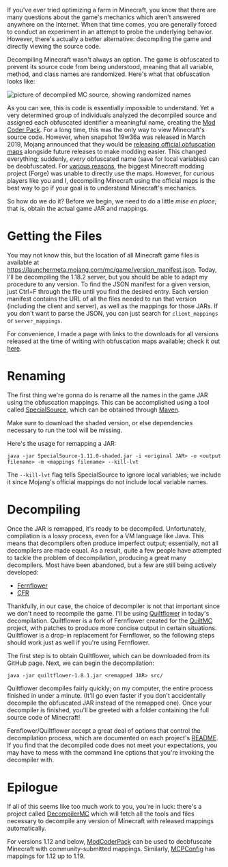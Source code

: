 If you've ever tried optimizing a farm in Minecraft, you know that there are many questions about the game's mechanics which aren't answered anywhere on the Internet. When that time comes, you are generally forced to conduct an experiment in an attempt to probe the underlying behavior. However, there's actually a better alternative: decompiling the game and directly viewing the source code.

Decompiling Minecraft wasn't always an option. The game is obfuscated to prevent its source code from being understood, meaning that all variable, method, and class names are randomized. Here's what that obfuscation looks like:

![picture of decompiled MC source, showing randomized names](resources/mc-decompile/obfuscated.png)

As you can see, this is code is essentially impossible to understand. Yet a very determined group of individuals analyzed the decompiled source and assigned each obfuscated identifier a meaningful name, creating the [Mod Coder Pack](https://github.com/ModCoderPack). For a long time, this was the only way to view Minecraft's source code. However, when snapshot 19w36a was released in March 2019, Mojang announced that they would be [releasing official obfuscation maps](https://www.minecraft.net/en-us/article/minecraft-snapshot-19w36a) alongside future releases to make modding easier. This changed everything; suddenly, *every* obfuscated name (save for local variables) can be deobfuscated. For [various reasons](http://cpw.github.io/MinecraftMappingData.html), the biggest Minecraft modding project (Forge) was unable to directly use the maps. However, for curious players like you and I, decompiling Minecraft using the official maps is the best way to go if your goal is to understand Minecraft's mechanics.

So how do we do it? Before we begin, we need to do a little *mise en place*; that is, obtain the actual game JAR and mappings.

# Getting the Files 

You may not know this, but the location of all Minecraft game files is available at https://launchermeta.mojang.com/mc/game/version_manifest.json. Today, I'll be decompiling the 1.18.2 server, but you should be able to adapt my procedure to any version. To find the JSON manifest for a given version, just Ctrl+F through the file until you find the desired entry. Each version manifest contains the URL of all the files needed to run that version (including the client and server), as well as the mappings for those JARs. If you don't want to parse the JSON, you can just search for `client_mappings` or `server_mappings`.

<aside>

For convenience, I made a page with links to the downloads for all versions released at the time of writing with obfuscation maps available; check it out [here](resources/mc-decompile/links.html).

</aside>

# Renaming

The first thing we're gonna do is rename all the names in the game JAR using the obfuscation mappings. This can be accomplished using a tool called [SpecialSource](https://github.com/md-5/SpecialSource), which can be obtained through [Maven](https://search.maven.org/remotecontent?filepath=net/md-5/SpecialSource/1.11.0/SpecialSource-1.11.0-shaded.jar).

<aside>

Make sure to download the shaded version, or else dependencies necessary to run the tool will be missing.

</aside>

Here's the usage for remapping a JAR:

```plaintext
java -jar SpecialSource-1.11.0-shaded.jar -i <original JAR> -o <output filename> -m <mappings filename> --kill-lvt
```

The `--kill-lvt` flag tells SpecialSource to ignore local variables; we include it since Mojang's official mappings do not include local variable names.

# Decompiling

Once the JAR is remapped, it's ready to be decompiled. Unfortunately, compilation is a lossy process, even for a VM language like Java. This means that decompilers often produce imperfect output; essentially, not all decompilers are made equal. As a result, quite a few people have attempted to tackle the problem of decompilation, producing a great many decompilers. Most have been abandoned, but a few are still being actively developed:
* [Fernflower](https://github.com/JetBrains/intellij-community/tree/master/plugins/java-decompiler/engine)
* [CFR](https://www.benf.org/other/cfr/)

Thankfully, in our case, the choice of decompiler is not that important since we don't need to recompile the game. I'll be using [Quiltflower](https://github.com/QuiltMC/quiltflower) in today's decompilation. Quiltflower is a fork of Fernflower created for the [QuiltMC](https://quiltmc.org/) project, with patches to produce more concise output in certain situations. Quiltflower is a drop-in replacement for Fernflower, so the following steps should work just as well if you're using Fernflower.

The first step is to obtain Quiltflower, which can be downloaded from its GitHub page. Next, we can begin the decompilation:

```plaintext
java -jar quiltflower-1.8.1.jar <remapped JAR> src/
```

Quiltflower decompiles fairly quickly; on my computer, the entire process finished in under a minute. (It'll go even faster if you don't accidentally decompile the obfuscated JAR instead of the remapped one). Once your decompiler is finished, you'll be greeted with a folder containing the full source code of Minecraft!

<aside>

Fernflower/Quiltflower accept a great deal of options that control the decompilation process, which are documented on each project's [README](https://github.com/QuiltMC/quiltflower). If you find that the decompiled code does not meet your expectations, you may have to mess with the command line options that you're invoking the decompiler with.

</aside>

# Epilogue

If all of this seems like too much work to you, you're in luck: there's a project called [DecompilerMC](https://github.com/hube12/DecompilerMC) which will fetch all the tools and files necessary to decompile any version of Minecraft with released mappings automatically. 

For versions 1.12 and below, [ModCoderPack](http://www.modcoderpack.com/) can be used to deobfuscate Minecraft with community-submitted mappings. Similarly, [MCPConfig](https://github.com/MinecraftForge/MCPConfig/tree/master/versions/release) has mappings for 1.12 up to 1.19.